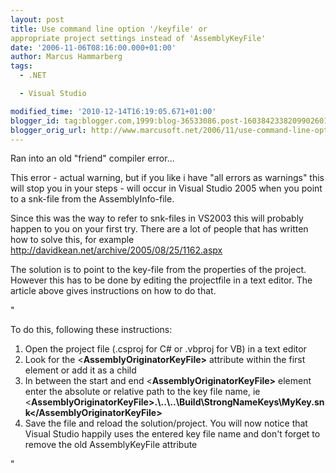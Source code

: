 ```yaml
---
layout: post
title: Use command line option '/keyfile' or
appropriate project settings instead of 'AssemblyKeyFile'
date: '2006-11-06T08:16:00.000+01:00'
author: Marcus Hammarberg
tags:
  - .NET

  - Visual Studio

modified_time: '2010-12-14T16:19:05.671+01:00'
blogger_id: tag:blogger.com,1999:blog-36533086.post-1603842338209902601
blogger_orig_url: http://www.marcusoft.net/2006/11/use-command-line-option-keyfile-or.html
---
```


Ran into an old "friend" compiler error...

This error - actual warning, but if you like i have "all errors as
warnings" this will stop you in your steps - will occur in Visual Studio
2005 when you point to a snk-file from the AssemblyInfo-file.

Since this was the way to refer to snk-files in VS2003 this will
probably happen to you on your first try. There are a lot of people that
has written how to solve this, for example
<http://davidkean.net/archive/2005/08/25/1162.aspx>

The solution is to point to the key-file from the properties of the
project. However this has to be done by editing the projectfile in a
text editor. The article above gives instructions on how to do that.

"

To do this, following these instructions:

1.  Open the project file (.csproj for C# or .vbproj for VB) in a text
    editor
2.  Look for the \<**AssemblyOriginatorKeyFile\>** attribute within the
    first element or add it as a child
3.  In between the start and end \<**AssemblyOriginatorKeyFile\>**
    element enter the absolute or relative path to the key file name, ie
    \<**AssemblyOriginatorKeyFile\><span
    class="cb1">.\\..\\..\Build\StrongNameKeys\MyKey.snk\</AssemblyOriginatorKeyFile\>**
4.  Save the file and reload the solution/project. You will now notice
    that Visual Studio happily uses the entered key file name and don't
    forget to remove the old AssemblyKeyFile attribute

"
